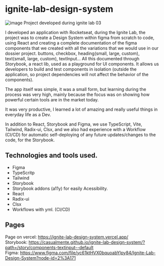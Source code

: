 # ignite-lab-design-system
![image](https://user-images.githubusercontent.com/112674398/195486338-cf1435ba-8a4a-4e67-beee-cdd2b8df8fbf.png)
Project developed during ignite lab 03

I developed an application with Rocketseat, during the Ignite Lab, the project was to create a Design System within figma from scratch to code, using React and creating a complete documentation of the figma components that we created with all the variations that we would use in our dossier project. buttons, checkbox, heading(small, large, custom), text(small, large, custom), textInput... All this documented through Storybook, a react lib, used as a playground for UI components. It allows us developers to build and test components in isolation (outside the application, so project dependencies will not affect the behavior of the components). <br>

The app itself was simple, it was a small form, but learning during the process was very high, mainly because the focus was on showing how powerful certain tools are in the market today. <br>

It was very productive, I learned a lot of amazing and really useful things in everyday life as a Dev. <br>

In addition to React, Storybook and Figma, we use TypeScript, Vite, Tailwind, Radix-ui, Clsx, and we also had experience with a Workflow (CI/CD) for automatic self-deploying of any future updates/changes to the code, for the Storybook. <br>

## Technologies and tools used.
- Figma
- TypeScritp
- Tailwind
- Storybook
- Storybook addons (a11y) for easily Acessibility.
- React
- Radix-ui
- Clsx
- Workflows with yml. (CI/CD)

## Pages
Page on vercel: https://ignite-lab-design-system.vercel.app/ <br>
Storybook: https://casualmente.github.io/ignite-lab-design-system/?path=/story/components-textinput--default <br>
Figma: https://www.figma.com/file/yc61ktHVX0bquoabYlpy84/Ignite-Lab-Design-System?node-id=2%3A171
